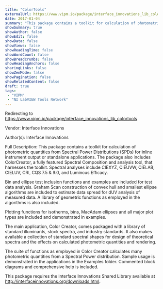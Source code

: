 ```yaml
---
title: "ColorTools"
externalUrl: https://www.vipm.io/package/interface_innovations_lib_colortools
date: 2017-01-04
summary: "This package contains a toolkit for calculation of photometric quantities from Spectral Power Distributions (SPDs) for inline instrument output or standalone applications."
showSummary: true
showAuthor: false
showEdit: false
showData: false
showViews: false
showReadingTime: false
showWordCount: false
showBreadcrumbs: false
showHeadingAnchors: false
sharingLinks: false
showZenMode: false
showPagination: false
showRelatedContent: false
draft: true
tags:
 - "VIPM"
 - "NI LabVIEW Tools Network"
---
```


Redirecting to https://www.vipm.io/package/interface_innovations_lib_colortools

Vendor: Interface Innovations

Author(s): Interface Innovations
 
Full Description:
This package contains a toolkit for calculation of photometric quantities from Spectral Power Distributions (SPDs) for inline instrument output or standalone applications. The package also includes ColorCreator, a fully featured Spectral Composition and analysis tool, that harnesses the toolkit. Spectral analyses include CIEXYZ, CIEUVW, CIELAB, CIELUV, CRI, CQS 7.5 & 9.0, and Luminous Efficacy.

Bin and ellipse test inclusion functions and examples are included for test data analysis. Graham Scan construction of convex hull and smallest ellipse algorithms are included to estimate data spread for dUV analysis of measured data. A library of geometric functions as employed in the algorithms is also included.

Plotting functions for isotherms, bins, MacAdam ellipses and all major plot types are included and demonstrated in examples.

The main application, Color Creator, comes packaged with a library of standard illuminants, stock spectra, and industry standards. It also makes available a collection of standard spectral shapes for design of theoretical spectra and the effects on calculated photometric quantities and rendering.

The suite of functions as employed in Color Creator calculates many photometric quantities from a Spectral Power distribution. Sample usage is demonstrated in the applications in the Examples folder. Commented block diagrams and comprehensive help is included. 

This package requires the Interface Innovations Shared Library available at http://interfaceinnovations.org/downloads.html.